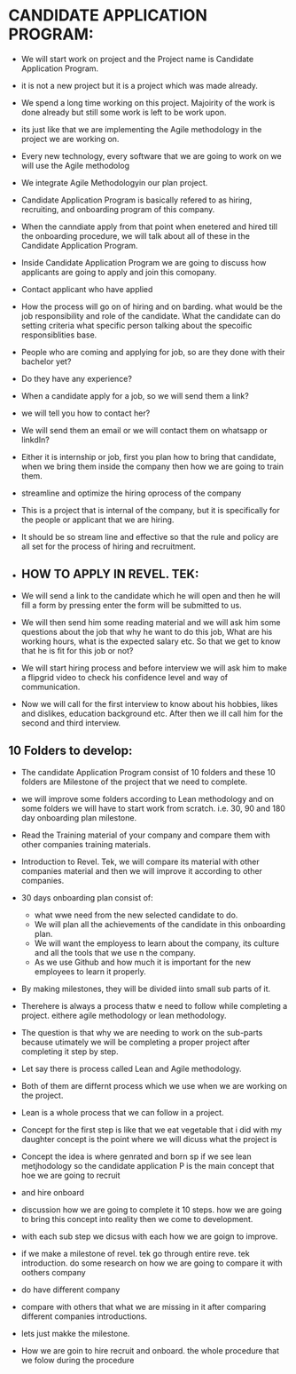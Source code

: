 # CANDIDATE APPLICATION PROGRAM:

* We will start work on project and the Project name is Candidate Application Program.

* it is not a new project but it is a project which was made already.

* We spend a long time working on this project. Majoirity of the work is done already but still some work is left to be work upon.

* its just like that we are implementing the Agile methodology in the project we are working on.

* Every new technology, every software that we are going to work on we will use the Agile methodolog

* We integrate Agile Methodologyin our plan project.

* Candidate Application Program is basically refered to as hiring, recruiting, and onboarding program of this company.

* When the canndiate apply from that point when enetered and hired till the onboarding procedure, we will talk about all of these in the Candidate Application Program.
 
* Inside Candidate Application Program we are going to discuss how applicants are going to apply and join this comopany.

* Contact applicant who have applied
 
* How the process will go on of hiring and on barding. what would be the job responsibility and role of the candidate. What the candidate can do setting criteria what 
specific person talking about the specoific responsiblities base.

* People who are coming and applying for job, so are they done with their bachelor yet?
 
* Do they have any experience? 

* When a candidate apply for a job, so we will send them a link?

* we will tell you how to contact her?

* We will send them an email or we will contact them on whatsapp or linkdIn?

* Either it is internship or job, first you plan how to bring that candidate, when we bring them inside the company then how we are going to train them.

* streamline and optimize the hiring oprocess of the company

* This is a project that is internal of the company, but it is specifically for the people or applicant that we are hiring.

* It should be so stream line and effective so that the rule and policy are all set for the process of hiring and recruitment.

* ## HOW TO APPLY IN REVEL. TEK:

* We will send a link to the candidate which he will open and then he will fill a form by pressing enter the form will be submitted to us.
 
* We will then send him some reading material and we will ask him some questions about the job that why he want to do this job, What are his working hours, what is the expected salary etc. So that we get to know that he is fit for this job or not?

* We will start hiring process and before interview we will ask him to make a flipgrid video to check his confidence level and way of communication.

* Now we will call for the first interview to know about his hobbies, likes and dislikes, education background etc. After then we ill call him for the second and third interview. 

## 10 Folders to develop:

* The candidate Application Program consist of 10 folders and these 10 folders are Milestone of the project that we need to complete.

* we will improve some folders according to Lean methodology and on some folders we will have to start work from scratch. i.e. 30, 90 and 180 day onboarding plan milestone.

* Read the Training material of your company and compare them with other companies training materials.

* Introduction to Revel. Tek, we will compare its material with other companies material and then we will improve it according to other companies. 

* 30 days onboarding plan consist of:
    
    * what wwe need from the new selected candidate to do.
    * We will plan all the achievements of the candidate in this onboarding plan.
    * We will want the employess to learn about the company, its culture and all the tools that we use n the company.
    * As we use Github and how much it is important for the new employees to learn it properly.
  
* By making milestones, they will be divided iinto small sub parts of it.

* Therehere is always a process thatw e need to follow while completing a project. eithere agile methodology or lean methodology.

* The question is that why we are needing to work on the sub-parts because utimately we will be completing a proper project after completing it step by step.

* Let say there is process called Lean and Agile methodology.

* Both of them are differnt process which we use when we are working on the project.

* Lean is a whole process that we can follow in a project.

* Concept for the first step is like that  we eat vegetable that i did with my daughter concept is the point where we will dicuss what the project is 

* Concept the idea is where genrated and born sp if we see lean metjhodology so the candidate application P is the main concept that hoe we are going to recruit
* and hire onboard
* discussion how we are going to complete it 10 steps. how we are going to bring this concept into reality then we come to development.
* with each sub step we dicsus with each how we are goign to improve.
* if we make a milestone of revel. tek go through entire reve. tek introduction. do some research on how we are going to compare it with oothers company 
* do have different company
* compare with others that what we are missing in it after comparing different companies introductions.

* lets just makke the milestone.
* How we are goin to hire recruit and onboard. the whole procedure that we folow during the procedure
